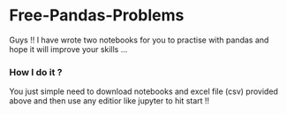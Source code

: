 # Free-Pandas-Problems

Guys !! I have wrote two notebooks for you to practise with pandas and hope it will improve your skills ...

### How I do it ?
You just simple need to download notebooks and excel file (csv) provided above and then use any editior like jupyter to hit start !!
